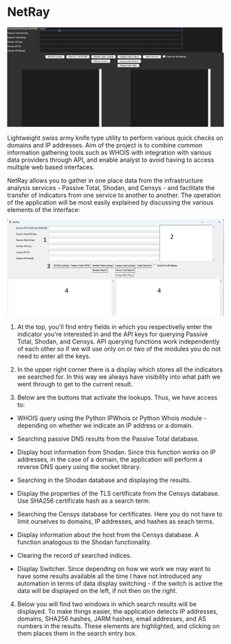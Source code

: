 # NetRay

![NetRay demo](https://github.com/lawsecnet/NetRay/blob/main/readme_files/nrdemo.gif)

Lightweight swiss army knife type utility to perform various quick checks on domains and IP addresses.
Aim of the project is to combine common information gathering tools such as WHOIS with integration with various data providers through API, and enable analyst to avoid having to access multiple web based interfaces.

NetRay allows you to gather in one place data from the infrastructure analysis services - Passive Total, Shodan, and Censys - and facilitate the transfer of indicators from one service to another to another. The operation of the application will be most easily explained by discussing the various elements of the interface:

![NetRay interface](https://github.com/lawsecnet/NetRay/blob/main/readme_files/interface.png)

1. At the top, you'll find entry fields in which you respectivelly enter the indicator you're interested in and the API keys for querying Passive Total, Shodan, and Censys. API querying functions work independently of each other so if we will use only on or two of the modules you do not need to enter all the keys.

2. In the upper right corner there is a display which stores all the indicators we searched for. In this way we always have visibility into what path we went through to get to the current result.

3. Below are the buttons that activate the lookups. Thus, we have access to:

* WHOIS query using the Python IPWhois or Python Whois module - depending on whether we indicate an IP address or a domain.

* Searching passive DNS results from the Passive Total database.

* Display host information from Shodan. Since this function works on IP addresses, in the case of a domain, the application will perform a reverse DNS query using the socket library.

* Searching in the Shodan database and displaying the results.

* Display the properties of the TLS certificate from the Censys database. Use SHA256 certificate hash as a search term.

* Searching the Censys database for certificates. Here you do not have to limit ourselves to domains, IP addresses, and hashes as seach terms.

* Display information about the host from the Censys database. A function analogous to the Shodan functionality.

* Clearing the record of searched indices.

* Display Switcher. Since depending on how we work we may want to have some results available all the time I have not introduced any automation in terms of data display switching - if the switch is active the data will be displayed on the left, if not then on the right.

4. Below you will find two windows in which search results will be displayed. To make things easier, the application detects IP addresses, domains, SHA256 hashes, JARM hashes, email addresses, and AS numbers in the results. These elements are highlighted, and clicking on them places them in the search entry box.


